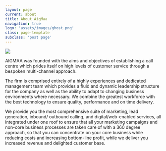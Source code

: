 ```yaml
---
layout: page
current: about
title: About AigMaa
navigation: true
logo: 'assets/images/ghost.png'
class: page-template
subclass: 'post page'
---
```


![](jasper2/assets/images/about.png)

AIGMAA was founded with the aims and objectives of establishing a call centre which prides itself on high levels of customer service through a bespoken multi-channel approach.

The firm is comprised entirely of a highly experiences and dedicated management team which provides a fluid and dynamic leadership structure for the company as well as the ability to adapt to changing business environments where necessary. We combine the greatest workforce with the best technology to ensure quality, performance and on time delivery.

We provide you the most comprehensive suite of marketing, lead generation, inbound/ outbound calling, and digital/web-enabled services, all integrated under one roof to ensure that all your marketing campaigns and non-core business processes are taken care of with a 360 degree approach, so that you can concentrate on your core business while reducing costs and increasing bottom-line profit, while we deliver you increased revenue and delighted customer base.

